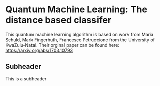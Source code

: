# Quantum Machine Learning: The distance based classifer

This quantum machine learning algorithm is based on work from Maria Schuld, Mark Fingerhuth, Francesco Petruccione from the University of KwaZulu-Natal. Their orginal paper can be found here: https://arxiv.org/abs/1703.10793 

## Subheader

This is a subheader
